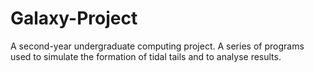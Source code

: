 # Galaxy-Project
A second-year undergraduate computing project.
A series of programs used to simulate the formation of tidal tails and to analyse results.
